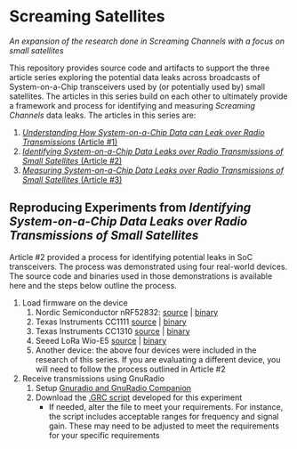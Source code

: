 # Screaming Satellites 
_An expansion of the research done in Screaming Channels with a focus on small satellites_

This repository provides source code and artifacts to support the three article series exploring the potential data leaks across broadcasts of System-on-a-Chip transceivers used by (or potentially used by) small satellites. The articles in this series build on each other to ultimately provide a framework and process for identifying and measuring _Screaming Channels_ data leaks. The articles in this series are:
1. [_Understanding How System-on-a-Chip Data can Leak over Radio Transmissions_ (Article #1)](https://www.ijatl.org/)
2. [_Identifying System-on-a-Chip Data Leaks over Radio Transmissions of Small Satellites_ (Article #2)](https://www.ijatl.org/)
3. [_Measuring System-on-a-Chip Data Leaks over Radio Transmissions of Small Satellites_ (Article #3)](https://www.ijatl.org/)

## Reproducing Experiments from _Identifying System-on-a-Chip Data Leaks over Radio Transmissions of Small Satellites_
Article #2 provided a process for identifying potential leaks in SoC transceivers. The process was demonstrated using four real-world devices. The source code and binaries used in those demonstrations is available here and the steps below outline the process. 

1. Load firmware on the device
   1. Nordic Semiconductor nRF52832: [source](https://github.com/GallagherTom/screaming_satellites/tree/main/firmware) | [binary](https://github.com/GallagherTom/screaming_satellites/tree/main/firmware)
   3. Texas Instruments CC1111 [source](https://github.com/GallagherTom/screaming_satellites/tree/main/firmware) | [binary](https://github.com/GallagherTom/screaming_satellites/tree/main/firmware)
   4. Texas Instruments CC1310 [source](https://github.com/GallagherTom/screaming_satellites/tree/main/firmware) | [binary](https://github.com/GallagherTom/screaming_satellites/tree/main/firmware)
   5. Seeed LoRa Wio-E5 [source](https://github.com/GallagherTom/screaming_satellites/tree/main/firmware) | [binary](https://github.com/GallagherTom/screaming_satellites/tree/main/firmware)
   6. Another device: the above four devices were included in the research of this series. If you are evaluating a different device, you will need to follow the process outlined in Article #2 
2. Receive transmissions using GnuRadio
   1. Setup [Gnuradio and GnuRadio Companion](https://www.gnuradio.org/)
   2. Download the [.GRC script](https://github.com/GallagherTom/screaming_satellites/blob/main/spectrum_analysis/spectrum_analzer.grc) developed for this experiment
      + If needed, alter the file to meet your requirements. For instance, the script includes acceptable ranges for frequency and signal gain. These may need to be adjusted to meet the requirements for your specific requirements
   
  
